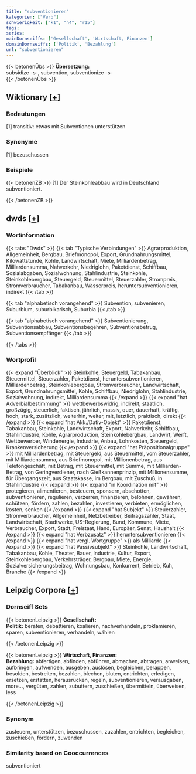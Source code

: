 ```yaml
---
title: "subventionieren"
kategorien: ["Verb"]
schwierigkeit: ["k1", "h4", "r15"]
tags:
series:
mainDornseiffs: ['Gesellschaft', 'Wirtschaft, Finanzen']
domainDornseiffs: ['Politik', 'Bezahlung']
url: "subventionieren"
---
```


{{< betonenÜbs >}}
**Übersetzung:**  
subsidize -s-, subvention, subventionize -s-  
{{< /betonenÜbs >}}

## Wiktionary [[+](https://de.wiktionary.org/wiki/subventionieren)]

### Bedeutungen
[1] transitiv: etwas mit Subventionen unterstützen  

### Synonyme
[1] bezuschussen  

### Beispiele
{{< betonenZB >}}
[1] Der Steinkohleabbau wird in Deutschland subventioniert.  

{{< /betonenZB >}}


## dwds [[+](https://www.dwds.de/wb/subventionieren)]

### Wortinformation
{{< tabs "Dwds" >}}
{{< tab "Typische Verbindungen" >}}
Agrarproduktion, Allgemeinheit, Bergbau, Briefmonopol, Export, Grundnahrungsmittel, Kilowattstunde, Kohle, Landwirtschaft, Miete, Milliardenbetrag, Milliardensumma, Nahverkehr, Niedriglohn, Paketdienst, Schiffbau, Sozialabgaben, Sozialwohnung, Stahlindustrie, Steinkohle, Steinkohlebergbau, Steuergeld, Steuermittel, Steuerzahler, Strompreis, Stromverbraucher, Tabakanbau, Wasserpreis, heruntersubventionieren, indirekt
{{< /tab >}}

{{< tab "alphabetisch vorangehend" >}}
Subvention, subvenieren, Suburbium, suburbikarisch, Suburbia
{{< /tab >}}

{{< tab "alphabetisch vorangehend" >}}
Subventionierung, Subventionsabbau, Subventionsbegehren, Subventionsbetrug, Subventionsempfänger
{{< /tab >}}

{{< /tabs >}}

### Wortprofil
{{< expand "Überblick" >}} Steinkohle, Steuergeld, Tabakanbau, Steuermittel, Steuerzahler, Paketdienst, heruntersubventionieren, Milliardenbetrag, Steinkohlebergbau, Stromverbraucher, Landwirtschaft, Export, Grundnahrungsmittel, Kohle, Schiffbau, Niedriglohn, Stahlindustrie, Sozialwohnung, indirekt, Milliardensumma {{< /expand >}}
{{< expand "hat Adverbialbestimmung" >}} wettbewerbswidrig, indirekt, staatlich, großzügig, steuerlich, faktisch, jährlich, massiv, quer, dauerhaft, kräftig, hoch, stark, zusätzlich, weiterhin, weiter, mit, letztlich, praktisch, direkt {{< /expand >}}
{{< expand "hat Akk./Dativ-Objekt" >}} Paketdienst, Tabakanbau, Steinkohle, Landwirtschaft, Export, Nahverkehr, Schiffbau, Stahlindustrie, Kohle, Agrarproduktion, Steinkohlebergbau, Landwirt, Werft, Wettbewerber, Windenergie, Industrie, Anbau, Lohnkosten, Steuergeld, Krankenversicherung {{< /expand >}}
{{< expand "hat Präpositionalgruppe" >}} mit Milliardenbetrag, mit Steuergeld, aus Steuermittel, vom Steuerzahler, mit Milliardensumma, aus Briefmonopol, mit Millionenbetrag, aus Telefongeschäft, mit Betrag, mit Steuermittel, mit Summe, mit Milliarden-Betrag, von Geringverdiener, nach Gießkannenprinzip, mit Millionensumme, für Übergangszeit, aus Staatskasse, im Bergbau, mit Zuschuß, in Stahlindustrie {{< /expand >}}
{{< expand "in Koordination mit" >}} protegieren, alimentieren, besteuern, sponsern, abschotten, subventionieren, regulieren, verzerren, finanzieren, belohnen, gewähren, schützen, fördern, zahlen, bezahlen, investieren, verbieten, ermöglichen, kosten, senken {{< /expand >}}
{{< expand "hat Subjekt" >}} Steuerzahler, Stromverbraucher, Allgemeinheit, Netzbetreiber, Beitragszahler, Staat, Landwirtschaft, Stadtwerke, US-Regierung, Bund, Kommune, Miete, Verbraucher, Export, Stadt, Freistaat, Hand, Europäer, Senat, Haushalt {{< /expand >}}
{{< expand "hat Verbzusatz" >}} heruntersubventionieren {{< /expand >}}
{{< expand "hat vergl. Wortgruppe" >}} als Milliarde {{< /expand >}}
{{< expand "hat Passivsubjekt" >}} Steinkohle, Landwirtschaft, Tabakanbau, Kohle, Theater, Bauer, Industrie, Kultur, Export, Steinkohlebergbau, Verkehrsträger, Bergbau, Miete, Energie, Sozialversicherungsbeitrag, Wohnungsbau, Konkurrent, Betrieb, Kuh, Branche {{< /expand >}}

## Leipzig Corpora [[+](https://corpora.uni-leipzig.de/en/res?word=subventionieren&corpusId=deu_newscrawl-public_2018)]

### Dornseiff Sets
{{< betonenLeipzig >}}
**Gesellschaft:**  
**Politik:** beraten, debattieren, koalieren, nachverhandeln, proklamieren, sparen, subventionieren, verhandeln, wählen  

{{< /betonenLeipzig >}}


{{< betonenLeipzig >}}
**Wirtschaft, Finanzen:**  
**Bezahlung:** abfertigen, abfinden, abführen, abmachen, abtragen, anweisen, aufbringen, aufwenden, ausgeben, auslösen, begleichen, berappen, besolden, bestreiten, bezahlen, blechen, bluten, entrichten, erledigen, ersetzen, erstatten, herausrücken, regeln, subventionieren, verausgaben, more..., vergüten, zahlen, zubuttern, zuschießen, übermitteln, überweisen, less  

{{< /betonenLeipzig >}}

### Synonym
zusteuern, unterstützen, bezuschussen, zuzahlen, entrichten, begleichen, zuschießen, fördern, zuwenden


### Similarity based on Cooccurrences
subventioniert

